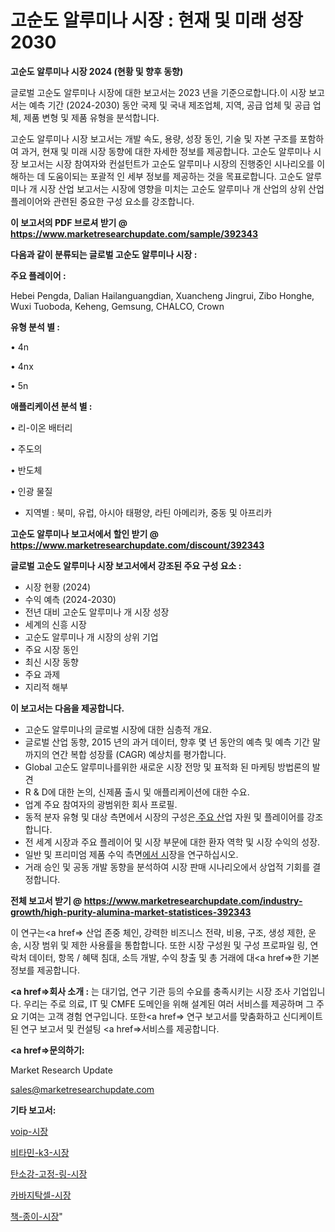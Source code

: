# 고순도 알루미나 시장 : 현재 및 미래 성장 2030

<strong>고순도 알루미나 시장 2024 (현황 및 향후 동향)</strong>

글로벌 고순도 알루미나 시장에 대한 보고서는 2023 년을 기준으로합니다.이 시장 보고서는 예측 기간 (2024-2030) 동안 국제 및 국내 제조업체, 지역, 공급 업체 및 공급 업체, 제품 변형 및 제품 유형을 분석합니다.

고순도 알루미나 시장 보고서는 개발 속도, 용량, 성장 동인, 기술 및 자본 구조를 포함하여 과거, 현재 및 미래 시장 동향에 대한 자세한 정보를 제공합니다. 고순도 알루미나 시장 보고서는 시장 참여자와 컨설턴트가 고순도 알루미나 시장의 진행중인 시나리오를 이해하는 데 도움이되는 포괄적 인 세부 정보를 제공하는 것을 목표로합니다. 고순도 알루미나 개 시장 산업 보고서는 시장에 영향을 미치는 고순도 알루미나 개 산업의 상위 산업 플레이어와 관련된 중요한 구성 요소를 강조합니다.



<strong>이 보고서의 PDF 브로셔 받기 @ <a href=https://www.marketresearchupdate.com/sample/392343>https://www.marketresearchupdate.com/sample/392343</a></strong>



<strong>다음과 같이 분류되는 글로벌 고순도 알루미나 시장 :</strong>



<strong>주요 플레이어 :</strong>

Hebei Pengda, Dalian Hailanguangdian, Xuancheng Jingrui, Zibo Honghe, Wuxi Tuoboda, Keheng, Gemsung, CHALCO, Crown



<strong>유형 분석 별 :</strong>

• 4n

• 4nx

• 5n



<strong>애플리케이션 분석 별 :</strong>

• 리-이온 배터리

• 주도의

• 반도체

• 인광 물질

<ul>
  <li>지역별 : 북미, 유럽, 아시아 태평양, 라틴 아메리카, 중동 및 아프리카</li>
</ul>


<strong>고순도 알루미나 보고서에서 할인 받기 @ <a href=https://www.marketresearchupdate.com/discount/392343>https://www.marketresearchupdate.com/discount/392343</a></strong>



<strong>글로벌 고순도 알루미나 시장 보고서에서 강조된 주요 구성 요소 :</strong>
<ul>
  <li>시장 현황 (2024)</li>
  <li>수익 예측 (2024-2030)</li>
  <li>전년 대비 고순도 알루미나 개 시장 성장</li>
  <li>세계의 신흥 시장</li>
  <li>고순도 알루미나 개 시장의 상위 기업</li>
  <li>주요 시장 동인</li>
  <li>최신 시장 동향</li>
  <li>주요 과제</li>
  <li>지리적 해부</li>
</ul>


<strong>이 보고서는 다음을 제공합니다.</strong>
<ul>
  <li>고순도 알루미나의 글로벌 시장에 대한 심층적 개요.</li>
  <li>글로벌 산업 동향, 2015 년의 과거 데이터, 향후 몇 년 동안의 예측 및 예측 기간 말까지의 연간 복합 성장률 (CAGR) 예상치를 평가합니다.</li>
  <li>Global 고순도 알루미나를위한 새로운 시장 전망 및 표적화 된 마케팅 방법론의 발견</li>
  <li>R &amp; D에 대한 논의, 신제품 출시 및 애플리케이션에 대한 수요.</li>
  <li>업계 주요 참여자의 광범위한 회사 프로필.</li>
  <li>동적 분자 유형 및 대상 측면에서 시장의 구성은<a href=> 주요 산</a>업 자원 및 플레이어를 강조합니다.</li>
  <li>전 세계 시장과 주요 플레이어 및 시장 부문에 대한 환자 역학 및 시장 수익의 성장.</li>
  <li>일반 및 프리미엄 제품 수익 측면<a href=>에서 시</a>장을 연구하십시오.</li>
  <li>거래 승인 및 공동 개발 동향을 분석하여 시장 판매 시나리오에서 상업적 기회를 결정합니다.</li>
</ul>



<strong>전체 보고서 받기 @ <a href=https://www.marketresearchupdate.com/industry-growth/high-purity-alumina-market-statistices-392343>https://www.marketresearchupdate.com/industry-growth/high-purity-alumina-market-statistices-392343</a></strong>

이 연구는<a href=> 산업 존중</a> 체인, 강력한 비즈니스 전략, 비용, 구조, 생성 제한, 운송, 시장 범위 및 제한 사용률을 통합합니다. 또한 시장 구성원 및 구성 프로파일 링, 연락처 데이터, 항목 / 혜택 침대, 소득 개발, 수익 창출 및 총 거래에 대<a href=>한 기본 </a>정보를 제공합니다.



<strong><a href=>회사 소</a>개 :</strong>
는 대기업, 연구 기관 등의 수요를 충족시키는 시장 조사 기업입니다. 우리는 주로 의료, IT 및 CMFE 도메인을 위해 설계된 여러 서비스를 제공하며 그 주요 기여는 고객 경험 연구입니다. 또한<a href=> 연구 보</a>고서를 맞춤화하고 신디케이트 된 연구 보고서 및 컨설팅 <a href=>서비스</a>를 제공합니다.



<strong><a href=>문의하기:</a></strong>

Market Research Update

sales@marketresearchupdate.com



<strong>기타 보고서:</strong>

<a href=https://www.linkedin.com/pulse/voip-시장-진입-전략-및-위험-평가2029년-market-matrix-musings-analysis/>voip-시장</a>

<a href=https://www.linkedin.com/pulse/비타민-k3-시장-세분화-연구-및-목표-고객2029년-survey-spotlight-pro-24-analysis-kb3tf/>비타민-k3-시장</a>

<a href=https://www.linkedin.com/pulse/탄소강-고정-링-시장-현재-및-미래-성장-2029-data-dive-diaries-24-analysis-0e7mf/>탄소강-고정-링-시장</a>

<a href=https://www.linkedin.com/pulse/카바지탁셀-시장-규모-및-성장-2023-analytics-avenue-adventures-24-ana-iwtyf/>카바지탁셀-시장</a>

<a href=https://www.linkedin.com/pulse/책-종이-시장-진입-전략-및-위험-평가2030년-analytics-alchemy-360-analysis-0ynpf/>책-종이-시장</a>"
